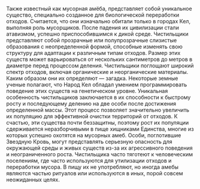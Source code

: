 Также известный как мусорная амёба, представляет собой уникальное существо, специально созданное для биологической переработки отходов. Считается, что они изначально обитали только в городах Кел, выполняя роль мусорщиков. После падения их цивилизации стали атавизмом, успешно приспособившимся к дикой среде. Чистильщики представляют собой прозрачные или полупрозрачные слизистые образования с неопределенной формой, способные изменять свою структуру для адаптации к различным типам отходов. Размер этих существ может варьироваться от нескольких сантиметров до метров в диаметре перед процессом деления. Чистильщики поглощают широкий спектр отходов, включая органические и неорганические материалы. Каким образом они их определяют — загадка. Некоторые земные ученые полагают, что Народ Кел обладал умением программировать поведение этих существ на генетическом уровне. Уникальная особенность чистильщиков заключается в их способности к быстрому росту и последующему делению на две особи после достижения определенной массы. Этот процесс позволяет значительно увеличить их популяцию для эффективной очистки территорий от отходов. К счастью, эти существа почти беззащитны, поэтому рост их популяции сдерживается неразборчивыми в пище хищниками Единства, многие из которых успешно охотятся на мусорных амеб. Особи, поглотившие Звездную Кровь, могут представлять серьезную опасность для окружающей среды и живых существ из-за их агрессивного поведения и неограниченного роста. Чистильщика часто тяготеют к человеческим поселениям, где часто используются для утилизации отходов и переработки мусора. В пищу их не употребляют, но иногда амебы являются частью ритуалов или используются в иных, порой совсем неожиданных целях.